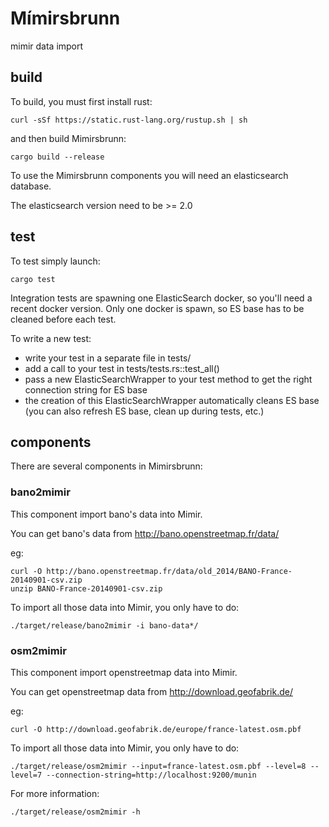 # Mímirsbrunn

mimir data import

## build

To build, you must first install rust:
```shell
curl -sSf https://static.rust-lang.org/rustup.sh | sh
```
and then build Mimirsbrunn:
```shell
cargo build --release
```

To use the Mimirsbrunn components you will need an elasticsearch database.

The elasticsearch version need to be >= 2.0

## test

To test simply launch:
```shell
cargo test
```
Integration tests are spawning one ElasticSearch docker, so you'll need a recent docker version.
Only one docker is spawn, so ES base has to be cleaned before each test.

To write a new test:
* write your test in a separate file in tests/
* add a call to your test in tests/tests.rs::test_all()
* pass a new ElasticSearchWrapper to your test method to get the right connection string for ES base
* the creation of this ElasticSearchWrapper automatically cleans ES base
  (you can also refresh ES base, clean up during tests, etc.)

## components
There are several components in Mimirsbrunn:

### bano2mimir

This component import bano's data into Mimir.

You can get bano's data from http://bano.openstreetmap.fr/data/

eg:

```shell
curl -O http://bano.openstreetmap.fr/data/old_2014/BANO-France-20140901-csv.zip
unzip BANO-France-20140901-csv.zip
```

To import all those data into Mimir, you only have to do:

```shell
./target/release/bano2mimir -i bano-data*/
```

### osm2mimir

This component import openstreetmap data into Mimir.

You can get openstreetmap data from http://download.geofabrik.de/

eg:

```shell
curl -O http://download.geofabrik.de/europe/france-latest.osm.pbf
```

To import all those data into Mimir, you only have to do:

```shell
./target/release/osm2mimir --input=france-latest.osm.pbf --level=8 --level=7 --connection-string=http://localhost:9200/munin
```
For more information:

```
./target/release/osm2mimir -h
```
